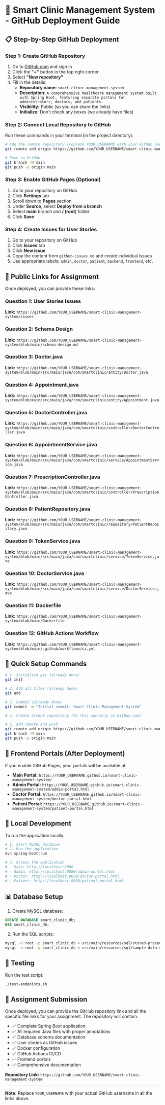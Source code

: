 # 🚀 Smart Clinic Management System - GitHub Deployment Guide

## 📋 **Step-by-Step GitHub Deployment**

### **Step 1: Create GitHub Repository**

1. Go to [GitHub.com](https://github.com) and sign in
2. Click the **"+"** button in the top right corner
3. Select **"New repository"**
4. Fill in the details:
   - **Repository name:** `smart-clinic-management-system`
   - **Description:** `A comprehensive healthcare management system built with Spring Boot, featuring separate portals for administrators, doctors, and patients.`
   - **Visibility:** Public (so you can share the links)
   - **Initialize:** Don't check any boxes (we already have files)

### **Step 2: Connect Local Repository to GitHub**

Run these commands in your terminal (in the project directory):

```bash
# Add the remote repository (replace YOUR_USERNAME with your GitHub username)
git remote add origin https://github.com/YOUR_USERNAME/smart-clinic-management-system.git

# Push to GitHub
git branch -M main
git push -u origin main
```

### **Step 3: Enable GitHub Pages (Optional)**

1. Go to your repository on GitHub
2. Click **Settings** tab
3. Scroll down to **Pages** section
4. Under **Source**, select **Deploy from a branch**
5. Select **main** branch and **/ (root)** folder
6. Click **Save**

### **Step 4: Create Issues for User Stories**

1. Go to your repository on GitHub
2. Click **Issues** tab
3. Click **New issue**
4. Copy the content from `github-issues.md` and create individual issues
5. Use appropriate labels: `admin`, `doctor`, `patient`, `backend`, `frontend`, etc.

## 🔗 **Public Links for Assignment**

Once deployed, you can provide these links:

### **Question 1: User Stories Issues**
**Link:** `https://github.com/YOUR_USERNAME/smart-clinic-management-system/issues`

### **Question 2: Schema Design**
**Link:** `https://github.com/YOUR_USERNAME/smart-clinic-management-system/blob/main/schema-design.md`

### **Question 3: Doctor.java**
**Link:** `https://github.com/YOUR_USERNAME/smart-clinic-management-system/blob/main/src/main/java/com/smartclinic/entity/Doctor.java`

### **Question 4: Appointment.java**
**Link:** `https://github.com/YOUR_USERNAME/smart-clinic-management-system/blob/main/src/main/java/com/smartclinic/entity/Appointment.java`

### **Question 5: DoctorController.java**
**Link:** `https://github.com/YOUR_USERNAME/smart-clinic-management-system/blob/main/src/main/java/com/smartclinic/controller/DoctorController.java`

### **Question 6: AppointmentService.java**
**Link:** `https://github.com/YOUR_USERNAME/smart-clinic-management-system/blob/main/src/main/java/com/smartclinic/service/AppointmentService.java`

### **Question 7: PrescriptionController.java**
**Link:** `https://github.com/YOUR_USERNAME/smart-clinic-management-system/blob/main/src/main/java/com/smartclinic/controller/PrescriptionController.java`

### **Question 8: PatientRepository.java**
**Link:** `https://github.com/YOUR_USERNAME/smart-clinic-management-system/blob/main/src/main/java/com/smartclinic/repository/PatientRepository.java`

### **Question 9: TokenService.java**
**Link:** `https://github.com/YOUR_USERNAME/smart-clinic-management-system/blob/main/src/main/java/com/smartclinic/service/TokenService.java`

### **Question 10: DoctorService.java**
**Link:** `https://github.com/YOUR_USERNAME/smart-clinic-management-system/blob/main/src/main/java/com/smartclinic/service/DoctorService.java`

### **Question 11: Dockerfile**
**Link:** `https://github.com/YOUR_USERNAME/smart-clinic-management-system/blob/main/Dockerfile`

### **Question 12: GitHub Actions Workflow**
**Link:** `https://github.com/YOUR_USERNAME/smart-clinic-management-system/blob/main/.github/workflows/ci.yml`

## 🎯 **Quick Setup Commands**

```bash
# 1. Initialize git (already done)
git init

# 2. Add all files (already done)
git add .

# 3. Commit (already done)
git commit -m "Initial commit: Smart Clinic Management System"

# 4. Create GitHub repository (do this manually on GitHub.com)

# 5. Add remote and push
git remote add origin https://github.com/YOUR_USERNAME/smart-clinic-management-system.git
git branch -M main
git push -u origin main
```

## 📱 **Frontend Portals (After Deployment)**

If you enable GitHub Pages, your portals will be available at:
- **Main Portal:** `https://YOUR_USERNAME.github.io/smart-clinic-management-system/`
- **Admin Portal:** `https://YOUR_USERNAME.github.io/smart-clinic-management-system/admin-portal.html`
- **Doctor Portal:** `https://YOUR_USERNAME.github.io/smart-clinic-management-system/doctor-portal.html`
- **Patient Portal:** `https://YOUR_USERNAME.github.io/smart-clinic-management-system/patient-portal.html`

## 🔧 **Local Development**

To run the application locally:

```bash
# 1. Start MySQL database
# 2. Run the application
mvn spring-boot:run

# 3. Access the application
# - Main: http://localhost:8080
# - Admin: http://localhost:8080/admin-portal.html
# - Doctor: http://localhost:8080/doctor-portal.html
# - Patient: http://localhost:8080/patient-portal.html
```

## 📊 **Database Setup**

1. Create MySQL database:
```sql
CREATE DATABASE smart_clinic_db;
USE smart_clinic_db;
```

2. Run the SQL scripts:
```bash
mysql -u root -p smart_clinic_db < src/main/resources/sql/stored-procedures.sql
mysql -u root -p smart_clinic_db < src/main/resources/sql/sample-data.sql
```

## 🧪 **Testing**

Run the test script:
```bash
./test-endpoints.sh
```

## 📝 **Assignment Submission**

Once deployed, you can provide the GitHub repository link and all the specific file links for your assignment. The repository will contain:

- ✅ Complete Spring Boot application
- ✅ All required Java files with proper annotations
- ✅ Database schema documentation
- ✅ User stories as GitHub issues
- ✅ Docker configuration
- ✅ GitHub Actions CI/CD
- ✅ Frontend portals
- ✅ Comprehensive documentation

**Repository Link:** `https://github.com/YOUR_USERNAME/smart-clinic-management-system`

---

**Note:** Replace `YOUR_USERNAME` with your actual GitHub username in all the links above.
